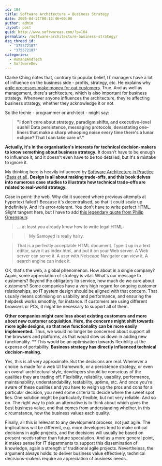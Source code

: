 ```yaml
---
id: 104
title: Software Architecture = Business Strategy
date: 2005-04-21T00:13:46+00:00
author: admin
layout: post
guid: http://www.softwareas.com/?p=104
permalink: /software-architecture-business-strategy/
dsq_thread_id:
  - "375572187"
  - "375572187"
categories:
  - HumansAndTech
  - SoftwareDev
---
```

Clarke Ching notes that, contrary to popular belief, IT managers have a lot of influence on the business side - profits, strategy, etc. He explains why [agile processes make money for out customers](http://www.clarkeching.com/2005/04/software_develo.html). True. And as well as management, there's architecture, which is also important for business strategy. Whenever anyone influences the architecture, they're affecting business strategy, whether they acknowledge it or not.

So the techie - programmer or architect - might say:

> **"I don't care about strategy, paradigm shifts, and executive-level sushi! Data persistence, messaging protocols, devastating one-liners that make a sharp whooping noise every time there's a lunar eclipse? That I can take care of."**

**Actually, it's in the organisation's interests for technical decision-makers to know something about business strategy.** It doesn't have to be enough to influence it, and it doesn't even have to be too detailed, but it's a mistake to ignore it.

My thinking here is heavily influenced by [Software Architecture in Practice (Bass et al)](http://www.amazon.com/exec/obidos/tg/detail/-/0321154959/ref=lpr_g_1/002-6459916-1800848?v=glance&s=books).
**Design is all about making trade-offs, and this book delves into numerous case studies to illustrate how technical trade-offs are related to real-world strategy.**

Case in point: the web. Why did it succeed where previous attempts at hypertext failed? Because it's decentralised, so that it could scale up indefinitely. And it's error-tolerant. You don't have to write perfect HTML. Slight tangent here, but I have to add [this legendary quote from Philip Greenspun](http://philip.greenspun.com/panda/html):

> ... at least you already know how to write legal HTML:

> > My Samoyed is really hairy.

> That is a perfectly acceptable HTML document. Type it up in a text editor, save it as index.html, and put it on your Web server. A Web server can serve it. A user with Netscape Navigator can view it. A search engine can index it. 

OK, that's the web, a global phenomenon. How about in a single company? Again, some appreciation of strategy is vital.  What's our message to customers? Beyond the obligatory lip service, how much do we care about customers? Some companies have a very high regard for ongoing customer relationships, so IT system design should be aligned with that concern. That usually means optimising on usability and performance, and ensuring the helpdesk works smoothly, for instance. If customers are using different browsers or PCs, it might be necessary to support all of them.

**Other companies might care less about existing customers and more about new customer acquisition. Here, the concerns might shift towards more agile designs, so that new functionality can be more easily implemented.** Thus, we would no longer be concerned about support all the browsers and platforms, as that would slow us down in adding new functionality. ** This would be an optimisation towards flexibility at the expense of portability. **Business strategy has directly influenced technical decision-making.**

Yes, this is all very approximate. But the decisions are real. Whenever a choice is made for a web UI framework, or a persistence strategy, or even an overall architectural style, developers should be conscious of the  qualities  they are trading off. Flexibility, reliability, usability, performance, maintainability, understandability, testability, uptime, etc. And once you're aware of these qualities and you have to weigh up the pros and cons for a particular decision, you need some criteria to decide where the sweet spot lies. One solution might be particularly flexible, but not very reliable. And so on. The right way to pick an alternative is to think about which gives the best business value, and that comes from understanding whether, in this circumstance, how the business values each quality.

Finally, all this is relevant to any development process, not just agile. The implications will be different, e.g. more developers tend to make critical decisions in agile projects, and the decisions will usually be based on present needs rather than future speculation. And as a more general point, it makes sense for IT departments to support this dissemination of knowledge, again a strength of traditional agile projects. Nevertheless, the argument always holds: to deliver business value effectively, technical decisions-makers require an appreciation of business needs.